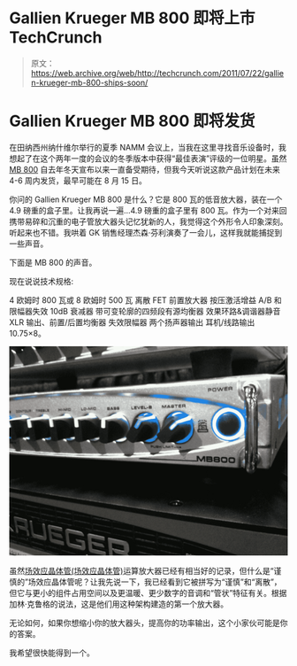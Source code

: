 # Gallien Krueger MB 800 即将上市 TechCrunch

> 原文：<https://web.archive.org/web/http://techcrunch.com/2011/07/22/gallien-krueger-mb-800-ships-soon/>

# Gallien Krueger MB 800 即将发货

在田纳西州纳什维尔举行的夏季 NAMM 会议上，当我在这里寻找音乐设备时，我想起了在这个两年一度的会议的冬季版本中获得“最佳表演”评级的一位明星。虽然 [MB 800](https://web.archive.org/web/20230204201936/http://www.sweetwater.com/store/detail/MB800/) 自去年冬天宣布以来一直备受期待，但我今天听说这款产品计划在未来 4-6 周内发货，最早可能在 8 月 15 日。

你问的 Gallien Krueger MB 800 是什么？它是 800 瓦的低音放大器，装在一个 4.9 磅重的盒子里。让我再说一遍…4.9 磅重的盒子里有 800 瓦。作为一个对来回携带易碎和沉重的电子管放大器头记忆犹新的人，我觉得这个外形令人印象深刻。听起来也不错。我哄着 GK 销售经理杰森·芬利演奏了一会儿，这样我就能捕捉到一些声音。

下面是 MB 800 的声音。

现在说说技术规格:

4 欧姆时 800 瓦或 8 欧姆时 500 瓦
离散 FET 前置放大器
按压激活增益 A/B 和限幅器失效
10dB 衰减器
带可变轮廓的四频段有源均衡器
效果环路&调谐器静音
XLR 输出、前置/后置均衡器
失效限幅器
两个扬声器输出
耳机/线路输出
10.75×8。

[![](img/abb0429bc7984a7001706ccfa38ecaa1.png "IMG_3070")](https://web.archive.org/web/20230204201936/https://techcrunch.com/wp-content/uploads/2011/07/img_3070.jpg)

虽然[场效应晶体管(场效应晶体管)](https://web.archive.org/web/20230204201936/http://en.wikipedia.org/wiki/Field-effect_transistor)运算放大器已经有相当好的记录，但什么是“谨慎的”场效应晶体管呢？让我先说一下，我已经看到它被拼写为“谨慎”和“离散”，但它与更小的组件占用空间以及更温暖、更少数字的音调和“管状”特征有关。根据加林·克鲁格的说法，这是他们用这种架构建造的第一个放大器。

无论如何，如果你想缩小你的放大器头，提高你的功率输出，这个小家伙可能是你的答案。

我希望很快能得到一个。